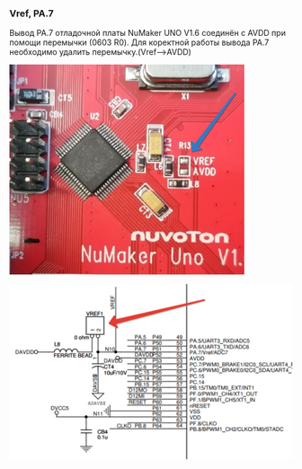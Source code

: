 ### Vref, PA.7  

Вывод PA.7 отладочной платы NuMaker UNO V1.6 соединён с AVDD при помощи перемычки (0603 R0). Для коректной работы вывода PA.7 необходимо удалить перемычку.(Vref-->AVDD)  


![alt-текст](https://github.com/ScuratovaAnna/NuMaker-UNO-board-for-Arduino-IDE/blob/master/foto/007.jpg "NuMaker UNO")   

![alt-текст](https://github.com/ScuratovaAnna/NuMaker-UNO-board-for-Arduino-IDE/blob/master/foto/008.jpg "NuMaker UNO")     





 




